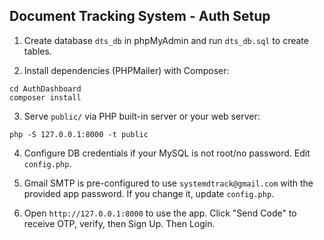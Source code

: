 ## Document Tracking System - Auth Setup

1) Create database `dts_db` in phpMyAdmin and run `dts_db.sql` to create tables.

2) Install dependencies (PHPMailer) with Composer:
```
cd AuthDashboard
composer install
```

3) Serve `public/` via PHP built-in server or your web server:
```
php -S 127.0.0.1:8000 -t public
```

4) Configure DB credentials if your MySQL is not root/no password. Edit `config.php`.

5) Gmail SMTP is pre-configured to use `systemdtrack@gmail.com` with the provided app password. If you change it, update `config.php`.

6) Open `http://127.0.0.1:8000` to use the app. Click "Send Code" to receive OTP, verify, then Sign Up. Then Login.


